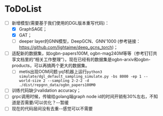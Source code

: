 # ToDoList

- [ ] 新增模型(需要基于我们使用的DGL版本重写代码)：
    - [x] GraphSAGE；
    - [x] GAT；
    - [ ] deeper layer的GNN模型，DeepGCN、GNN'1000 (参考链接：https://github.com/lightaime/deep_gcns_torch)；
- [ ] 适配新的数据集，如ogbn-papers100M, ogbn-mag240M等等（参考钉钉共享文档里的“相关工作整理”）。现在已经有的数据集是ogbn-arxiv和ogbn-products，可以再搞两个更大的数据集。
    - [ ] metis出现OOM问题:yq1机器上运行`python3 simulate/dgl_default_sampling_simulate.py -bs 8000 -ep 1 --world-size 2 --sampling 2-2-2 -d ./dist/repgnn_data/ogbn_papers100M0`
- [ ] 训练代码缺少validation accuracy；
- [ ] grpc调用时候，传输给golang端graph node id的时间开销有30%左右，不知道是否需要/可以优化？--暂缓
- [ ] 现在的代码层间没有去重--感觉可以不需要
